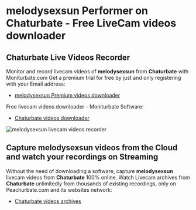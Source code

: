 # melodysexsun Performer on Chaturbate - Free LiveCam videos downloader

## Chaturbate Live Videos Recorder

Monitor and record livecam videos of **melodysexsun** from **Chaturbate** with Moniturbate.com
Get a premium trial for free by just and only registering with your Email address:
* [melodysexsun Premium videos downloader](https://moniturbate.com/request-demo-licence-key.html)

Free livecam videos downloader - Moniturbate Software:
* [Chaturbate videos downloader](https://moniturbate.com/moniturbate-download-software.html)

![melodysexsun livecam videos recorder](https://peachurnet.com/templates/moniturbate-software.png)


## Capture melodysexsun videos from the Cloud and watch your recordings on Streaming

Without the need of downloading a software, capture **melodysexsun** livecam videos from **Chaturbate** 100% online.
Watch Livecam archives from **Chaturbate** unlimitedly from thousands of existing recordings, only on Peachurbate.com and its websites network:
* [Chaturbate videos archives](https://peachurnet.com/)